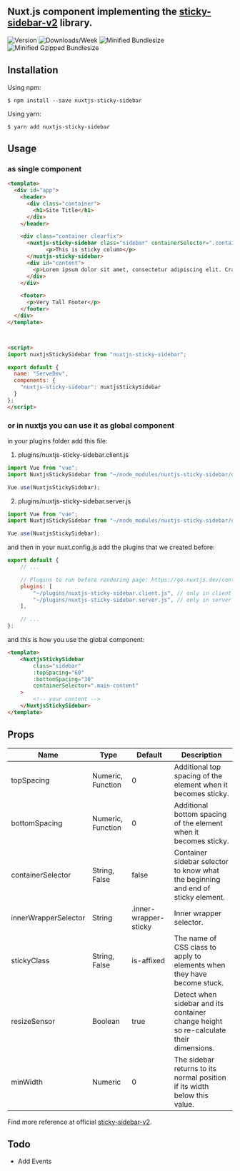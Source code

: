 ## Nuxt.js component implementing the [sticky-sidebar-v2](https://github.com/blixhavn/sticky-sidebar-v2) library.

![Version](https://badgen.net/npm/v/nuxtjs-sticky-sidebar)
![Downloads/Week](https://badgen.net/npm/dw/nuxtjs-sticky-sidebar)
![Minified Bundlesize](https://badgen.net/bundlephobia/min/nuxtjs-sticky-sidebar)
![Minified Gzipped Bundlesize](https://badgen.net/bundlephobia/minzip/nuxtjs-sticky-sidebar)

## Installation

Using npm:

```shell
$ npm install --save nuxtjs-sticky-sidebar
```

Using yarn:

```shell
$ yarn add nuxtjs-sticky-sidebar
```

## Usage

### as single component

```html
<template>
  <div id="app">
    <header>
      <div class="container">
        <h1>Site Title</h1>
      </div>
    </header>

    <div class="container clearfix">
      <nuxtjs-sticky-sidebar class="sidebar" containerSelector=".container" innerWrapperSelector='.sidebar__inner'>
            <p>This is sticky column</p>
      </nuxtjs-sticky-sidebar>
      <div id="content">
        <p>Lorem ipsum dolor sit amet, consectetur adipiscing elit. Cras tempus id leo et aliquam. Proin consectetur ligula vel neque cursus laoreet. Nullam dignissim, augue at consectetur pellentesque, metus ipsum interdum sapien, quis ornare quam enim vel ipsum.</p> dolor.</p>
      </div>
    </div>

    <footer>
      <p>Very Tall Footer</p>
    </footer>
  </div>
</template>



<script>
import nuxtjsStickySidebar from "nuxtjs-sticky-sidebar";

export default {
  name: "ServeDev",
  components: {
    "nuxtjs-sticky-sidebar": nuxtjsStickySidebar
  }
};
</script>
```

### or in nuxtjs you can use it as global component

in your plugins folder add this file:

1. plugins/nuxtjs-sticky-sidebar.client.js

```js
import Vue from "vue";
import NuxtjsStickySidebar from "~/node_modules/nuxtjs-sticky-sidebar/dist/nuxtjs-sticky-sidebar.esm";

Vue.use(NuxtjsStickySidebar);
```

2. plugins/nuxtjs-sticky-sidebar.server.js

```js
import Vue from "vue";
import NuxtjsStickySidebar from "~/node_modules/nuxtjs-sticky-sidebar/dist/nuxtjs-sticky-sidebar.ssr";

Vue.use(NuxtjsStickySidebar);
```

and then in your nuxt.config.js add the plugins that we created before:

```js
export default {
	// ...

	// Plugins to run before rendering page: https://go.nuxtjs.dev/config-plugins
	plugins: [
		"~/plugins/nuxtjs-sticky-sidebar.client.js", // only in client side
		"~/plugins/nuxtjs-sticky-sidebar.server.js", // only in server side
	],

	// ...
};
```

and this is how you use the global component:

```html
<template>
	<NuxtjsStickySidebar
		class="sidebar"
		:topSpacing="60"
		:bottomSpacing="30"
		containerSelector=".main-content"
	>
		<!-- your content -->
	</NuxtjsStickySidebar>
</template>
```

## Props

| Name                 | Type              | Default               | Description                                                                           |
| -------------------- | ----------------- | --------------------- | ------------------------------------------------------------------------------------- |
| topSpacing           | Numeric, Function | 0                     | Additional top spacing of the element when it becomes sticky.                         |
| bottomSpacing        | Numeric, Function | 0                     | Additional bottom spacing of the element when it becomes sticky.                      |
| containerSelector    | String, False     | false                 | Container sidebar selector to know what the beginning and end of sticky element.      |
| innerWrapperSelector | String            | .inner-wrapper-sticky | Inner wrapper selector.                                                               |
| stickyClass          | String, False     | is-affixed            | The name of CSS class to apply to elements when they have become stuck.               |
| resizeSensor         | Boolean           | true                  | Detect when sidebar and its container change height so re-calculate their dimensions. |
| minWidth             | Numeric           | 0                     | The sidebar returns to its normal position if its width below this value.             |

Find more reference at official [sticky-sidebar-v2](https://github.com/blixhavn/sticky-sidebar-v2).

## Todo

-   Add Events
